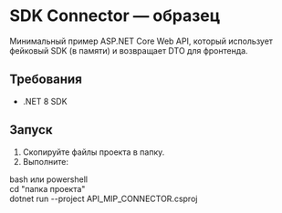 ﻿# SDK Connector — образец

Минимальный пример ASP.NET Core Web API, который использует фейковый SDK (в памяти) и возвращает DTO для фронтенда.

## Требования
- .NET 8 SDK

## Запуск
1. Скопируйте файлы проекта в папку.
2. Выполните:

bash или powershell   
cd "папка проекта"  
dotnet run --project API_MIP_CONNECTOR.csproj
